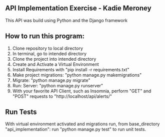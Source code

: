 ## API Implementation Exercise - Kadie Meroney
This API was build using Python and the Django framework

## How to run this program:
1. Clone repository to local directory
2. In terminal, go to intended directory
3. Clone the project into intended directory
4. Create and Activate a Virtual Environment
5. Install Requirements with "pip install -r requirements.txt"
6. Make project migrations: "python manage.py makemigrations"
7. Migrate: "python manage.py migrate"
8. Run: Server: "python manage.py runserver"
9. With your favorite API Client, such as Insomnia, perform "GET" and "POST" requests to "http://localhost/api/alerts/"

## Run Tests
With virtual environment activated and migrations run, from base_directory "api_implementation":
run "python manage.py test" to run unit tests.
